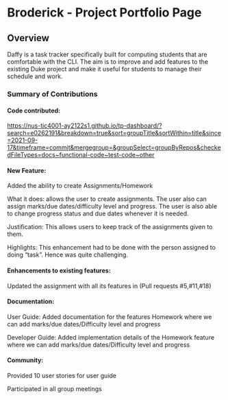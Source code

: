 # Broderick - Project Portfolio Page

## Overview
 Daffy is a task tracker specifically built for computing students that are comfortable with the CLI. The aim is to improve and add features to the existing Duke project and make it useful for students to manage their schedule and work.

### Summary of Contributions

#### Code contributed:
https://nus-tic4001-ay2122s1.github.io/tp-dashboard/?search=e0262191&breakdown=true&sort=groupTitle&sortWithin=title&since=2021-09-17&timeframe=commit&mergegroup=&groupSelect=groupByRepos&checkedFileTypes=docs~functional-code~test-code~other
#### New Feature: 
Added the ability to create Assignments/Homework

What it does: allows the user to create assignments. The user also can assign marks/due dates/difficulty level and progress. The user is also able to change progress status and due dates whenever it is needed. 

Justification: This allows users to keep track of the assignments given to them. 

Highlights: This enhancement had to be done with the person assigned to doing “task”. Hence was quite challenging.

#### Enhancements to existing features: 
Updated the assignment with all its features in (Pull requests #5,#11,#18)

#### Documentation: 
User Guide: Added documentation for the features Homework where we can add marks/due dates/Difficulty level and progress

Developer Guide: Added implementation details of the Homework feature where we can add marks/due dates/Difficulty level and progress

#### Community:
Provided 10 user stories for user guide

Participated in all group meetings 
